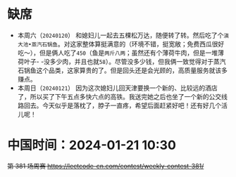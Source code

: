 
# 缺席

- 本周六（`20240120`） 和媳妇儿一起去五棵松万达，随便转了转。然后吃了个`滇大池•蒸汽石锅鱼`。对这家整体算挺满意的（环境不错，挺宽敞；免费西瓜很好吃～），但是俩人吃了`450`（鱼是`两斤八两`；虽然还有个薄荷牛肉，但是一堆薄荷叶子- -没多少肉，并且也就`58`）。尽管没多少钱，但我俩一致觉得对于蒸汽石锅鱼这个品类，这家算贵的了。但是回头还是会光顾的，高质量服务就该多赚点。
- 本周日（`20240121`） 因为这次媳妇儿回天津要换一个新的、比较远的酒店了，所以买了下午五点多快六点的高铁。我送完她之后也坐了一个新的公交线路回去。今天似乎是落枕了，脖子一直疼，希望后面赶紧好吧！还有好几个活儿呢！

# 中国时间：2024-01-21 10:30

~~第 381 场周赛 https://leetcode-cn.com/contest/weekly-contest-381/~~
